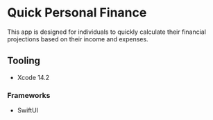 #  Quick Personal Finance

This app is designed for individuals to quickly calculate their financial projections based on their income and expenses.

## Tooling

- Xcode 14.2

### Frameworks

- SwiftUI

